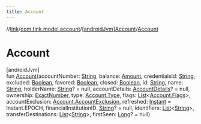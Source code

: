 ```yaml
---
title: Account
---
```

//[link](../../../index.html)/[com.tink.model.account](../index.html)/[[androidJvm]Account](index.html)/[Account](-account.html)



# Account



[androidJvm]\
fun [Account](-account.html)(accountNumber: [String](https://kotlinlang.org/api/latest/jvm/stdlib/kotlin/-string/index.html), balance: [Amount](../../com.tink.model.misc/[android-jvm]-amount/index.html), credentialsId: [String](https://kotlinlang.org/api/latest/jvm/stdlib/kotlin/-string/index.html), excluded: [Boolean](https://kotlinlang.org/api/latest/jvm/stdlib/kotlin/-boolean/index.html), favored: [Boolean](https://kotlinlang.org/api/latest/jvm/stdlib/kotlin/-boolean/index.html), closed: [Boolean](https://kotlinlang.org/api/latest/jvm/stdlib/kotlin/-boolean/index.html), id: [String](https://kotlinlang.org/api/latest/jvm/stdlib/kotlin/-string/index.html), name: [String](https://kotlinlang.org/api/latest/jvm/stdlib/kotlin/-string/index.html), holderName: [String](https://kotlinlang.org/api/latest/jvm/stdlib/kotlin/-string/index.html)? = null, accountDetails: [AccountDetails](../[android-jvm]-account-details/index.html)? = null, ownership: [ExactNumber](../../com.tink.model.misc/[android-jvm]-exact-number/index.html), type: [Account.Type](-type/index.html), flags: [List](https://kotlinlang.org/api/latest/jvm/stdlib/kotlin.collections/-list/index.html)&lt;[Account.Flags](-flags/index.html)&gt;, accountExclusion: [Account.AccountExclusion](-account-exclusion/index.html), refreshed: [Instant](https://developer.android.com/reference/kotlin/java/time/Instant.html) = Instant.EPOCH, financialInstitutionID: [String](https://kotlinlang.org/api/latest/jvm/stdlib/kotlin/-string/index.html)? = null, identifiers: [List](https://kotlinlang.org/api/latest/jvm/stdlib/kotlin.collections/-list/index.html)&lt;[String](https://kotlinlang.org/api/latest/jvm/stdlib/kotlin/-string/index.html)&gt;, transferDestinations: [List](https://kotlinlang.org/api/latest/jvm/stdlib/kotlin.collections/-list/index.html)&lt;[String](https://kotlinlang.org/api/latest/jvm/stdlib/kotlin/-string/index.html)&gt;, firstSeen: [Long](https://kotlinlang.org/api/latest/jvm/stdlib/kotlin/-long/index.html)? = null)




